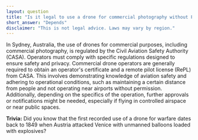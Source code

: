 ```yaml
---
layout: question
title: "Is it legal to use a drone for commercial photography without FAA approval in Sydney?"
short_answer: "Depends"
disclaimer: "This is not legal advice. Laws may vary by region."
---
```


In Sydney, Australia, the use of drones for commercial purposes, including commercial photography, is regulated by the Civil Aviation Safety Authority (CASA). Operators must comply with specific regulations designed to ensure safety and privacy. Commercial drone operators are generally required to obtain an operator's certificate and a remote pilot license (RePL) from CASA. This involves demonstrating knowledge of aviation safety and adhering to operational conditions, such as maintaining a certain distance from people and not operating near airports without permission. Additionally, depending on the specifics of the operation, further approvals or notifications might be needed, especially if flying in controlled airspace or near public spaces.

**Trivia:** Did you know that the first recorded use of a drone for warfare dates back to 1849 when Austria attacked Venice with unmanned balloons loaded with explosives?
